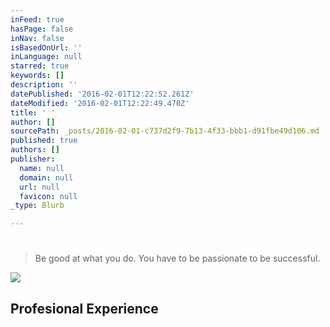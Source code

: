 ```yaml
---
inFeed: true
hasPage: false
inNav: false
isBasedOnUrl: ''
inLanguage: null
starred: true
keywords: []
description: ''
datePublished: '2016-02-01T12:22:52.261Z'
dateModified: '2016-02-01T12:22:49.470Z'
title: ' '
author: []
sourcePath: _posts/2016-02-01-c737d2f9-7b13-4f33-bbb1-d91fbe49d106.md
published: true
authors: []
publisher:
  name: null
  domain: null
  url: null
  favicon: null
_type: Blurb

---
```

# 
> 
> Be good at what you do. You have to be passionate to be successful.

![](https://the-grid-user-content.s3-us-west-2.amazonaws.com/10207aa2-880f-47ef-99f3-42aa720e2484.jpg)

## Profesional Experience